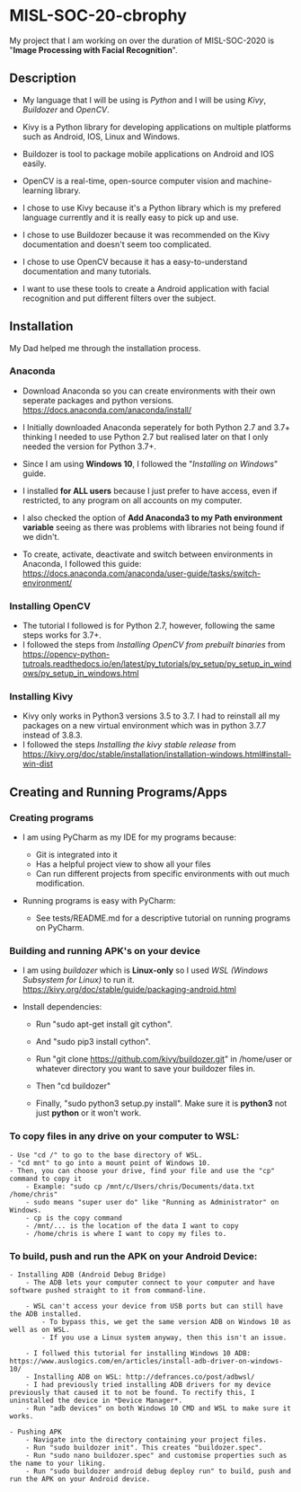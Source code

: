 # MISL-SOC-20-cbrophy

My project that I am working on over the duration of MISL-SOC-2020 is "**Image Processing with Facial Recognition**".

## Description

- My language that I will be using is *Python* and I will be using *Kivy*, *Buildozer* and *OpenCV*.

- Kivy is a Python library for developing applications on multiple platforms such as Android, IOS, Linux and Windows. 
- Buildozer is tool to package mobile applications on Android and IOS easily. 
- OpenCV is a real-time, open-source computer vision and machine-learning library.

- I chose to use Kivy because it's a Python library which is my prefered language currently and it is really easy to pick up and use.
- I chose to use Buildozer because it was recommended on the Kivy documentation and doesn't seem too complicated.
- I chose to use OpenCV because it has a easy-to-understand documentation and many tutorials.

- I want to use these tools to create a Android application with facial recognition and put different filters over the subject.

## Installation

My Dad helped me through the installation process.

### Anaconda

- Download Anaconda so you can create environments with their own seperate packages and python versions. https://docs.anaconda.com/anaconda/install/
- I Initially downloaded Anaconda seperately for both Python 2.7 and 3.7+ thinking I needed to use Python 2.7 but realised later on that I only needed the version for Python 3.7+.

- Since I am using **Windows 10**, I followed the "*Installing on Windows*" guide.
- I installed **for ALL users** because I just prefer to have access, even if restricted, to any program on all accounts on my computer. 
- I also checked the option of **Add Anaconda3 to my Path environment variable** seeing as there was problems with libraries not being found if we didn't. 

- To create, activate, deactivate and switch between environments in Anaconda, I followed this guide: https://docs.anaconda.com/anaconda/user-guide/tasks/switch-environment/

### Installing OpenCV

- The tutorial I followed is for Python 2.7, however, following the same steps works for 3.7+.
- I followed the steps from *Installing OpenCV from prebuilt binaries* from https://opencv-python-tutroals.readthedocs.io/en/latest/py_tutorials/py_setup/py_setup_in_windows/py_setup_in_windows.html

### Installing Kivy
- Kivy only works in Python3 versions 3.5 to 3.7. I had to reinstall all my packages on a new virtual environment which was in python 3.7.7 instead of 3.8.3.
- I followed the steps *Installing the kivy stable release* from https://kivy.org/doc/stable/installation/installation-windows.html#install-win-dist

## Creating and Running Programs/Apps

### Creating programs

- I am using PyCharm as my IDE for my programs because: 
	- Git is integrated into it 
	- Has a helpful project view to show all your files
	- Can run different projects from specific environments with out much modification.
	
- Running programs is easy with PyCharm:
	- See tests/README.md for a descriptive tutorial on running programs on PyCharm.

### Building and running APK's on your device

- I am using *buildozer* which is **Linux-only** so I used *WSL (Windows Subsystem for Linux)* to run it. https://kivy.org/doc/stable/guide/packaging-android.html

- Install dependencies: 
	- Run "sudo apt-get install git cython".
	- And "sudo pip3 install cython".
	
	- Run "git clone https://github.com/kivy/buildozer.git" in /home/user or whatever directory you want to save your buildozer files in.
	- Then "cd buildozer"
	- Finally, "sudo python3 setup.py install". Make sure it is **python3** not just **python** or it won't work.

### To copy files in any drive on your computer to WSL:
	- Use "cd /" to go to the base directory of WSL.
	- "cd mnt" to go into a mount point of Windows 10.
	- Then, you can choose your drive, find your file and use the "cp" command to copy it
		- Example: "sudo cp /mnt/c/Users/chris/Documents/data.txt /home/chris"
		- sudo means "super user do" like "Running as Administrator" on Windows.
		- cp is the copy command
		- /mnt/... is the location of the data I want to copy
		- /home/chris is where I want to copy my files to.
		
### To build, push and run the APK on your Android Device:
	
	- Installing ADB (Android Debug Bridge)
		- The ADB lets your computer connect to your computer and have software pushed straight to it from command-line.
	
		- WSL can't access your device from USB ports but can still have the ADB installed.
			- To bypass this, we get the same version ADB on Windows 10 as well as on WSL.
			- If you use a Linux system anyway, then this isn't an issue.
		
		- I follwed this tutorial for installing Windows 10 ADB:  https://www.auslogics.com/en/articles/install-adb-driver-on-windows-10/
		- Installing ADB on WSL: http://defrances.co/post/adbwsl/
		- I had previously tried installing ADB drivers for my device previously that caused it to not be found. To rectify this, I uninstalled the device in *Device Manager*.
		- Run "adb devices" on both Windows 10 CMD and WSL to make sure it works.
	
	- Pushing APK
		- Navigate into the directory containing your project files.
		- Run "sudo buildozer init". This creates "buildozer.spec".
		- Run "sudo nano buildozer.spec" and customise properties such as the name to your liking.
		- Run "sudo buildozer android debug deploy run" to build, push and run the APK on your Android device.